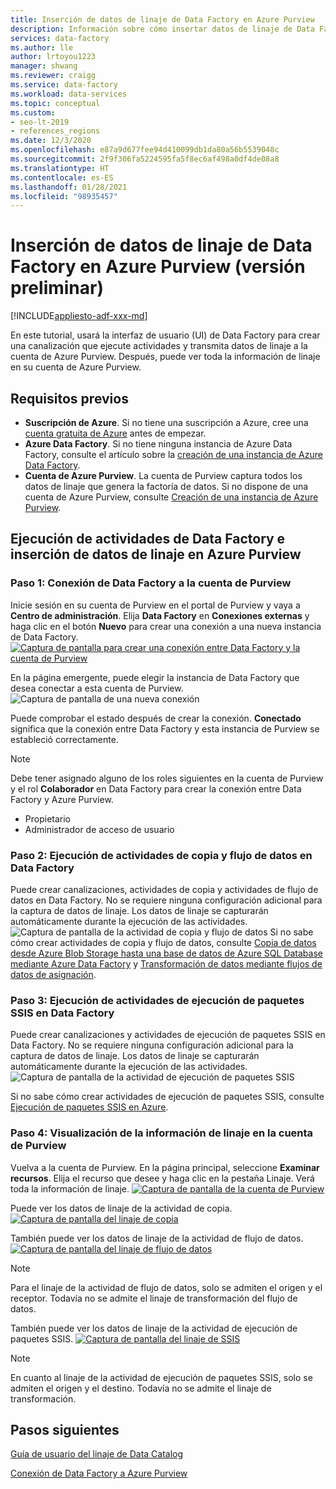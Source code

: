 ```yaml
---
title: Inserción de datos de linaje de Data Factory en Azure Purview
description: Información sobre cómo insertar datos de linaje de Data Factory en Azure Purview
services: data-factory
ms.author: lle
author: lrtoyou1223
manager: shwang
ms.reviewer: craigg
ms.service: data-factory
ms.workload: data-services
ms.topic: conceptual
ms.custom:
- seo-lt-2019
- references_regions
ms.date: 12/3/2020
ms.openlocfilehash: e87a9d677fee94d410099db1da80a56b5539048c
ms.sourcegitcommit: 2f9f306fa5224595fa5f8ec6af498a0df4de08a8
ms.translationtype: HT
ms.contentlocale: es-ES
ms.lasthandoff: 01/28/2021
ms.locfileid: "98935457"
---
```

# <a name="push-data-factory-lineage-data-to-azure-purview-preview"></a>Inserción de datos de linaje de Data Factory en Azure Purview (versión preliminar)

[!INCLUDE[appliesto-adf-xxx-md](includes/appliesto-adf-xxx-md.md)]

En este tutorial, usará la interfaz de usuario (UI) de Data Factory para crear una canalización que ejecute actividades y transmita datos de linaje a la cuenta de Azure Purview. Después, puede ver toda la información de linaje en su cuenta de Azure Purview.

## <a name="prerequisites"></a>Requisitos previos
* **Suscripción de Azure**. Si no tiene una suscripción a Azure, cree una [cuenta gratuita de Azure](https://azure.microsoft.com/free/) antes de empezar.
* **Azure Data Factory**. Si no tiene ninguna instancia de Azure Data Factory, consulte el artículo sobre la [creación de una instancia de Azure Data Factory](./quickstart-create-data-factory-portal.md).
* **Cuenta de Azure Purview**. La cuenta de Purview captura todos los datos de linaje que genera la factoría de datos. Si no dispone de una cuenta de Azure Purview, consulte [Creación de una instancia de Azure Purview](../purview/create-catalog-portal.md).


## <a name="run-data-factory-activities-and-push-lineage-data-to-azure-purview"></a>Ejecución de actividades de Data Factory e inserción de datos de linaje en Azure Purview
### <a name="step-1--connect-data-factory-to-your-purview-account"></a>Paso 1:  Conexión de Data Factory a la cuenta de Purview
Inicie sesión en su cuenta de Purview en el portal de Purview y vaya a **Centro de administración**. Elija **Data Factory** en **Conexiones externas** y haga clic en el botón **Nuevo** para crear una conexión a una nueva instancia de Data Factory. 
[![Captura de pantalla para crear una conexión entre Data Factory y la cuenta de Purview](./media/data-factory-purview/connect-adf-to-purview.png) ](./media/data-factory-purview/connect-adf-to-purview.png#lightbox)

En la página emergente, puede elegir la instancia de Data Factory que desea conectar a esta cuenta de Purview. 
![Captura de pantalla de una nueva conexión](./media/data-factory-purview/new-adf-purview-connection.png)

Puede comprobar el estado después de crear la conexión. **Conectado** significa que la conexión entre Data Factory y esta instancia de Purview se estableció correctamente. 
> [!NOTE]
> Debe tener asignado alguno de los roles siguientes en la cuenta de Purview y el rol **Colaborador** en Data Factory para crear la conexión entre Data Factory y Azure Purview.
> - Propietario
> - Administrador de acceso de usuario

### <a name="step-2-run-copy-and-dataflow-activities-in-data-factory"></a>Paso 2: Ejecución de actividades de copia y flujo de datos en Data Factory
Puede crear canalizaciones, actividades de copia y actividades de flujo de datos en Data Factory. No se requiere ninguna configuración adicional para la captura de datos de linaje. Los datos de linaje se capturarán automáticamente durante la ejecución de las actividades.
![Captura de pantalla de la actividad de copia y flujo de datos](./media/data-factory-purview/adf-activities-for-lineage.png) Si no sabe cómo crear actividades de copia y flujo de datos, consulte [Copia de datos desde Azure Blob Storage hasta una base de datos de Azure SQL Database mediante Azure Data Factory](./tutorial-copy-data-portal.md) y [Transformación de datos mediante flujos de datos de asignación](./tutorial-data-flow.md).

### <a name="step-3-run-execute-ssis-package-activities-in-data-factory"></a>Paso 3: Ejecución de actividades de ejecución de paquetes SSIS en Data Factory
Puede crear canalizaciones y actividades de ejecución de paquetes SSIS en Data Factory. No se requiere ninguna configuración adicional para la captura de datos de linaje. Los datos de linaje se capturarán automáticamente durante la ejecución de las actividades.
![Captura de pantalla de la actividad de ejecución de paquetes SSIS](./media/data-factory-purview/ssis-activities-for-lineage.png)

Si no sabe cómo crear actividades de ejecución de paquetes SSIS, consulte [Ejecución de paquetes SSIS en Azure](./tutorial-deploy-ssis-packages-azure.md).

### <a name="step-4-view-lineage-information-in-your-purview-account"></a>Paso 4: Visualización de la información de linaje en la cuenta de Purview
Vuelva a la cuenta de Purview. En la página principal, seleccione **Examinar recursos**. Elija el recurso que desee y haga clic en la pestaña Linaje. Verá toda la información de linaje.
[![Captura de pantalla de la cuenta de Purview](./media/data-factory-purview/view-dataset.png) ](./media/data-factory-purview/view-dataset.png#lightbox)

Puede ver los datos de linaje de la actividad de copia.
[![Captura de pantalla del linaje de copia](./media/data-factory-purview/copy-lineage.png) ](./media/data-factory-purview/copy-lineage.png#lightbox)

También puede ver los datos de linaje de la actividad de flujo de datos.
[![Captura de pantalla del linaje de flujo de datos](./media/data-factory-purview/dataflow-lineage.png) ](./media/data-factory-purview/dataflow-lineage.png#lightbox)

> [!NOTE] 
> Para el linaje de la actividad de flujo de datos, solo se admiten el origen y el receptor. Todavía no se admite el linaje de transformación del flujo de datos.

También puede ver los datos de linaje de la actividad de ejecución de paquetes SSIS.
[![Captura de pantalla del linaje de SSIS](./media/data-factory-purview/ssis-lineage.png) ](./media/data-factory-purview/ssis-lineage.png#lightbox)

> [!NOTE] 
> En cuanto al linaje de la actividad de ejecución de paquetes SSIS, solo se admiten el origen y el destino. Todavía no se admite el linaje de transformación.

## <a name="next-steps"></a>Pasos siguientes
[Guía de usuario del linaje de Data Catalog](../purview/catalog-lineage-user-guide.md)

[Conexión de Data Factory a Azure Purview](connect-data-factory-to-azure-purview.md)